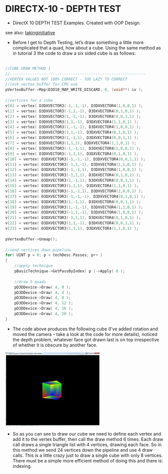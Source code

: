 # DIRECTX-10 - DEPTH TEST
* DirectX 10 DEPTH TEST Examples.
Created with OOP Design.

see also: [takinginitiative](https://takinginitiative.wordpress.com/2008/11/29/directx-10-tutorial-3-textures/)


* Before I get to Depth Testing, let’s draw something a little more complicated that a quad, how about a cube. Using the same method as in tutorial 3 the code to draw a six sided cube is as follows:

```c

//CUBE DRAW METHOD 1
//------------------------------------------------------------
//VERTEX VALUES NOT 100% CORRECT - TOO LAZY TO CORRECT
//lock vertex buffer for CPU use
pVertexBuffer->Map(D3D10_MAP_WRITE_DISCARD, 0, (void**) &v );

//vertices for a cube
v[0] = vertex( D3DXVECTOR3(-1,-1,-1), D3DXVECTOR4(1,0,0,1) );
v[1] = vertex( D3DXVECTOR3(-1,1,-1), D3DXVECTOR4(0,1,0,1) );
v[2] = vertex( D3DXVECTOR3(1,-1,-1), D3DXVECTOR4(0,0,1,1) );
v[3] = vertex( D3DXVECTOR3(1,1,-1), D3DXVECTOR4(1,1,0,1) );
v[4] = vertex( D3DXVECTOR3(1,-1,-1), D3DXVECTOR4(1,0,0,1) );
v[5] = vertex( D3DXVECTOR3(1,1,-1), D3DXVECTOR4(0,1,0,1) );
v[6] = vertex( D3DXVECTOR3(1,-1,1), D3DXVECTOR4(0,0,1,1) );
v[7] = vertex( D3DXVECTOR3(1,1,1), D3DXVECTOR4(1,1,0,1) );
v[8] = vertex( D3DXVECTOR3(-1,-1,1), D3DXVECTOR4(1,0,0,1) );
v[9] = vertex( D3DXVECTOR3(-1,1,1), D3DXVECTOR4(0,1,0,1) );
v[10] = vertex( D3DXVECTOR3(-1,-1,-1), D3DXVECTOR4(0,0,1,1) );
v[11] = vertex( D3DXVECTOR3(-1,1,-1), D3DXVECTOR4(1,1,0,1) );
v[12] = vertex( D3DXVECTOR3(-1,-1,1), D3DXVECTOR4(1,0,0,1) );
v[13] = vertex( D3DXVECTOR3(-1,1,1), D3DXVECTOR4(0,1,0,1) );
v[14] = vertex( D3DXVECTOR3(1,-1,1), D3DXVECTOR4(0,0,1,1) );
v[15] = vertex( D3DXVECTOR3(1,1,1), D3DXVECTOR4(1,1,0,1) );
v[16] = vertex( D3DXVECTOR3(-1,-1,1), D3DXVECTOR4(1,0,0,1) );
v[17] = vertex( D3DXVECTOR3(-1,-1,-1), D3DXVECTOR4(0,1,0,1) );
v[18] = vertex( D3DXVECTOR3(1,-1,1), D3DXVECTOR4(0,0,1,1) );
v[19] = vertex( D3DXVECTOR3(1,-1,-1), D3DXVECTOR4(1,1,0,1) );
v[20] = vertex( D3DXVECTOR3(-1,1,-1), D3DXVECTOR4(1,0,0,1) );
v[21] = vertex( D3DXVECTOR3(-1,1,1), D3DXVECTOR4(0,1,0,1) );
v[22] = vertex( D3DXVECTOR3(1,1,-1), D3DXVECTOR4(0,0,1,1) );
v[23] = vertex( D3DXVECTOR3(1,1,1), D3DXVECTOR4(1,1,0,1) );

pVertexBuffer->Unmap();

//send vertices down pipeline
for( UINT p = 0; p < techDesc.Passes; p++ )
{
    //apply technique
    pBasicTechnique->GetPassByIndex( p )->Apply( 0 );

    //draw 5 quads
    pD3DDevice->Draw( 4, 0 );
    pD3DDevice->Draw( 4, 4 );
    pD3DDevice->Draw( 4, 8 );
    pD3DDevice->Draw( 4, 12 );
    pD3DDevice->Draw( 4, 16 );
    pD3DDevice->Draw( 4, 20 );
}
```

* The code above produces the following cube (I’ve added rotation and moved the camera – take a look at the code for more details), noticed the depth problem, whatever face got drawn last is on top irrespective of whether it is obscure by another face.

![texture](.//img//depth1.jpg)

* So as you can see to draw our cube we need to define each vertex and add it to the vertex buffer, then call the draw method 6 times. Each draw call draws a single triangle list with 4 vertices, drawing each face. So in this method we send 24 vertices down the pipeline and use 4 draw calls. This is a little crazy just to draw a single cube with only 8 vertices. There must be a simple more efficient method of doing this and there is: indexing.
